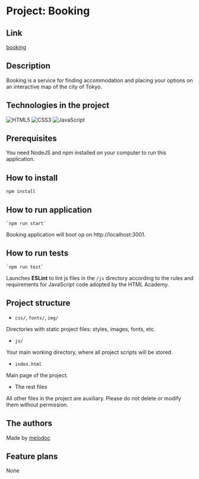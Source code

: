 # Project: Booking

## Link

[booking](https://melodoc.github.io/booking/)

## Description

Booking is a service for finding accommodation and placing your options on an interactive map of the city of Tokyo.

## Technologies in the project

![HTML5](https://img.shields.io/badge/html5-%23E34F26.svg?style=for-the-badge&logo=html5&logoColor=white)
![CSS3](https://img.shields.io/badge/css3-%231572B6.svg?style=for-the-badge&logo=css3&logoColor=white)
![JavaScript](https://img.shields.io/badge/JavaScript-ffd24a?style=for-the-badge&logo=javascript&logoColor=white)


## Prerequisites

You need NodeJS and npm installed on your computer to run this application.

## How to install

``` shell
npm install
```

## How to run application

``` shell
`npm run start`
```

Booking application will boot op on http://localhost:3001.

## How to run tests

``` shell
`npm run test`
```

Launches **ESLint** to lint js files in the `/js` directory according to the rules and requirements for JavaScript code adopted by the HTML Academy.

## Project structure

- `css/`, `fonts/`, `img/`

Directories with static project files: styles, images, fonts, etc.

- `js/`

Your main working directory, where all project scripts will be stored.

- `index.html`

Main page of the project.

- The rest files

All other files in the project are auxiliary. Please do not delete or modify them without permission.


## The authors

Made by [melodoc](https://github.com/melodoc)

## Feature plans

None
